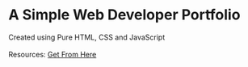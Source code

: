 # A Simple Web Developer Portfolio
Created using Pure HTML, CSS and JavaScript
<br><br>
Resources: <a href="https://github.com/ProgrammingHero1/portfolio-resources">Get From Here</a>